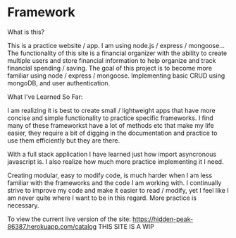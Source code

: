 # Framework
What is this?  

This is a practice website / app. 
I am using node.js / express / mongoose...
The functionality of this site is a financial organizer with the ability to create multiple users and store financial information to help organize and track financial spending / saving.
The goal of this project is to become more familiar using node / express / mongoose. Implementing basic CRUD using mongoDB, and user authentication.

What I've Learned So Far: 

I am realizing it is best to create small / lightweight apps that have more concise and simple functionality to practice specific frameworks. 
 I find many of these frameworkst have a lot of methods etc that make my life easier, they require a bit of digging in the documentation and practice to use them efficiently but they are there. 
 
With a full stack application I have learned just how import asyncronous javascript is. I also realize how much more practice implementing it I need.

Creating modular, easy to modify code, is much harder when I am less familiar with the frameworks and the code I am working with. 
I continually strive to improve my code and make it easier to read / modify, yet I feel like I am never quite where I want to be in this regard. More practice is necessary.

To view the current live version of the site: https://hidden-peak-86387.herokuapp.com/catalog
THIS SITE IS A WIP
